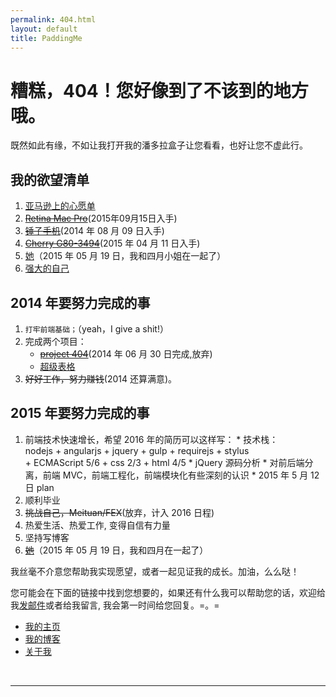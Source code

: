 ```yaml
---
permalink: 404.html
layout: default
title: PaddingMe
---
```

# 糟糕，404！您好像到了不该到的地方哦。

既然如此有缘，不如让我打开我的潘多拉盒子让您看看，也好让您不虚此行。


## 我的欲望清单
  1. [亚马逊上的心愿单](http://www.amazon.cn/registry/wishlist/3N62ZPTDUYLZE/ref=cm_wl_act_vv?_encoding=UTF8&reveal=&visitor-view=1)
  2. <del>[Retina Mac Pro](http://store.apple.com/cn-k12/buy-mac/macbook-pro?product=ME866CH/A&step=config)</del>(2015年09月15日入手)
  3. <del>[锤子手机](http://www.smartisan.cn/)</del>(2014 年 08 月 09 日入手)
  4. <del>[Cherry G80-3494](http://item.jd.com/372399.html)</del>(2015 年 04 月 11 日入手)
  4. [她]("四月，我等你很久了!")（2015 年 05 月 19 日，我和四月小姐在一起了）
  5. [强大的自己]("我还在努力，请你相信，我正在努力变得强大！")

## 2014 年要努力完成的事
  1. ``打牢前端基础；``（yeah，I give a shit!）
  2. 完成两个项目：
     * <del>[project 404]()</del>(2014 年 06 月 30 日完成,放弃)
     * [超级表格](http://supertable.me "我要一个人做完它，想想很害怕")
  3. <del>好好工作，努力赚钱</del>(2014 还算满意)。

## 2015 年要努力完成的事
  1. 前端技术快速增长，希望 2016 年的简历可以这样写：
    * 技术栈：<br>nodejs + angularjs + jquery + gulp + requirejs + stylus <br>+ ECMAScript 5/6 + css 2/3 + html 4/5
    * jQuery 源码分析
    * 对前后端分离，前端 MVC，前端工程化，前端模块化有些深刻的认识
    *  2015 年 5 月 12 日 plan
  2. 顺利毕业
  3. <del>挑战自己，Meituan/FEX</del>(放弃，计入 2016 日程)
  4. 热爱生活、热爱工作, 变得自信有力量
  5. 坚持写博客
  6. <del>[她](http://4yue.me "一切都刚刚好，不多也不少")</del>（2015 年 05 月 19 日，我和四月在一起了）

我丝毫不介意您帮助我实现愿望，或者一起见证我的成长。加油，么么哒！

您可能会在下面的链接中找到您想要的，如果还有什么我可以帮助您的话，欢迎给我<a href="mailto:padding4me@gmail.com">发邮件</a>或者给我留言, 我会第一时间给您回复。=。=


* [我的主页](/ "PaddingMe")
* [我的博客](/blog "padding.me/blog")
* [关于我](/about.html "padding.me/about.html")

<br>
<hr>


<!-- UY BEGIN -->
<div id="uyan_frame"></div>
<script type="text/javascript" src="http://v2.uyan.cc/code/uyan.js?uid=1948668"></script>
<!-- UY END -->
